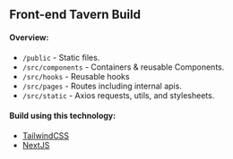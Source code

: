 ## Front-end Tavern Build

#### Overview:

- `/public` - Static files.
- `/src/components` - Containers & reusable Components.
- `/src/hooks` - Reusable hooks
- `/src/pages` - Routes including internal apis.
- `/src/static` - Axios requests, utils, and stylesheets.

#### Build using this technology:

- [TailwindCSS](https://tailwindcss.com/)
- [NextJS](https://nextjs.org/)
